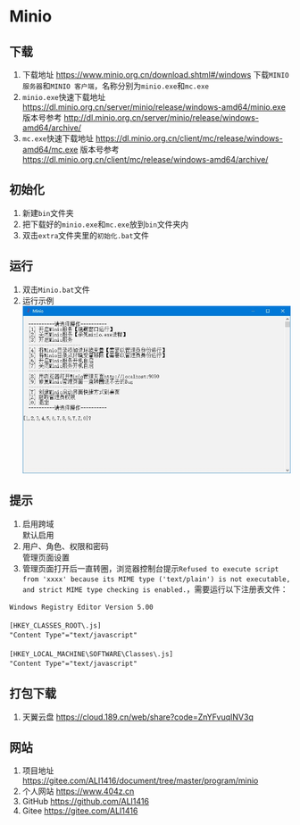 # Minio

## 下载

1. 下载地址 <https://www.minio.org.cn/download.shtml#/windows> 下载`MINIO 服务器`和`MINIO 客户端`，名称分别为`minio.exe`和`mc.exe`
2. `minio.exe`快速下载地址 <https://dl.minio.org.cn/server/minio/release/windows-amd64/minio.exe> 版本号参考 <http://dl.minio.org.cn/server/minio/release/windows-amd64/archive/>
3. `mc.exe`快速下载地址 <https://dl.minio.org.cn/client/mc/release/windows-amd64/mc.exe> 版本号参考 <https://dl.minio.org.cn/client/mc/release/windows-amd64/archive/>

## 初始化

1. 新建`bin`文件夹
2. 把下载好的`minio.exe`和`mc.exe`放到`bin`文件夹内
3. 双击`extra`文件夹里的`初始化.bat`文件

## 运行

1. 双击`Minio.bat`文件
2. 运行示例  
![运行示例](img/运行示例.jpg)

## 提示

1. 启用跨域  
默认启用
2. 用户、角色、权限和密码  
管理页面设置
3. 管理页面打开后一直转圈，浏览器控制台提示`Refused to execute script from 'xxxx' because its MIME type ('text/plain') is not executable, and strict MIME type checking is enabled.`，需要运行以下注册表文件：

```txt
Windows Registry Editor Version 5.00

[HKEY_CLASSES_ROOT\.js]
"Content Type"="text/javascript"

[HKEY_LOCAL_MACHINE\SOFTWARE\Classes\.js]
"Content Type"="text/javascript"
```

## 打包下载

1. 天翼云盘 <https://cloud.189.cn/web/share?code=ZnYFvuqINV3q>

## 网站

1. 项目地址 <https://gitee.com/ALI1416/document/tree/master/program/minio>
2. 个人网站 <https://www.404z.cn>
3. GitHub <https://github.com/ALI1416>
4. Gitee <https://gitee.com/ALI1416>
